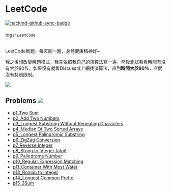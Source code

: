 # LeetCode

[![hackmd-github-sync-badge](https://hackmd.io/9fuzTIuSQk-pVIN_TM2qAA/badge)](https://hackmd.io/9fuzTIuSQk-pVIN_TM2qAA)

###### tags: `LeetCode`

LeetCode刷題，每天刷一題，身體健康精神好~

我之後想改變解題模式，我先依照我自己的演算法寫一遍，然後測試看看時間有沒有大於80%，如果沒有就看Discuss或上網找演算法，直到**時間大於80%**，空間沒有特別限制。

![](https://i.imgur.com/WF4PW9v.png)

## Problems ![](https://img.shields.io/badge/Solved-14-blue)
* [p1_Two Sum](https://github.com/AndyChiangSH/LeetCode/tree/master/src/p1_TwoSum)
* [p2_Add Two Numbers](https://github.com/AndyChiangSH/LeetCode/tree/master/src/p2_AddTwoNumbers)
* [p3_Longest Substring Without Repeating Characters](https://github.com/AndyChiangSH/LeetCode/tree/master/src/p3_LongestSubstringWithoutRepeatingCharacters)
* [p4_Median Of Two Sorted Arrays](https://github.com/AndyChiangSH/LeetCode/tree/master/src/p4_MedianOfTwoSortedArrays)
* [p5_Longest Palindromic Substring](https://github.com/AndyChiangSH/LeetCode/tree/master/src/p5_LongestPalindromicSubstring)
* [p6_ZigZag Conversion](https://github.com/AndyChiangSH/LeetCode/tree/master/src/p6_ZigZagConversion)
* [p7_Reverse Integer](https://github.com/AndyChiangSH/LeetCode/tree/master/src/p7_ReverseInteger)
* [p8_String to Integer (atoi)](https://github.com/AndyChiangSH/LeetCode/tree/master/src/p8_StringToInteger)
* [p9_Palindrome Number](https://github.com/AndyChiangSH/LeetCode/tree/master/src/p9_PalindromeNumber)
* [p10_Regular Expression Matching](https://github.com/AndyChiangSH/LeetCode/tree/master/src/p010_RegularExpressionMatching)
* [p11_Container With Most Water](https://github.com/AndyChiangSH/LeetCode/tree/master/src/p011_ContainerWithMostWater)
* [p13_Roman to Integer](https://github.com/AndyChiangSH/LeetCode/tree/master/src/p13_RomanToInteger)
* [p14_Longest Common Prefix](https://github.com/AndyChiangSH/LeetCode/tree/master/src/p014_LongestCommonPrefix)
* [p15_3Sum](https://github.com/AndyChiangSH/LeetCode/tree/master/src/p015_3Sum)
